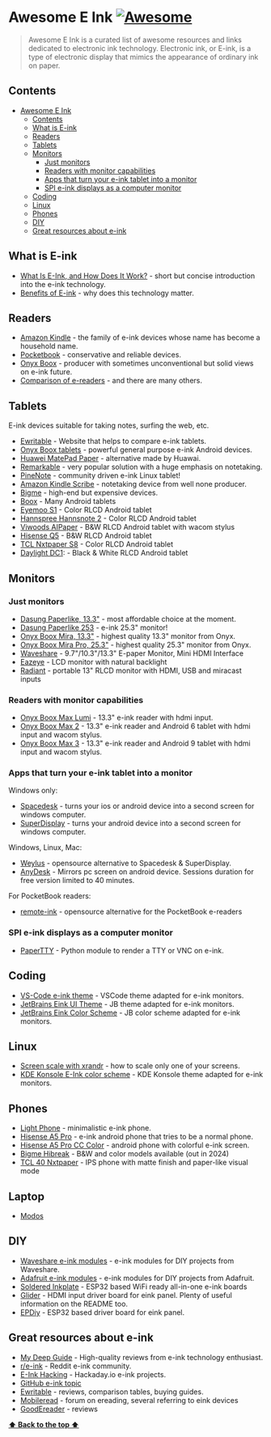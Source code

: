 # Awesome E Ink [![Awesome](https://awesome.re/badge.svg)](https://awesome.re)
> Awesome E Ink is a curated list of awesome resources and links dedicated to electronic ink technology. Electronic ink, or E-ink, is a type of electronic display that mimics the appearance of ordinary ink on paper.

## Contents
- [Awesome E Ink ](#awesome-e-ink-)
  - [Contents](#contents)
  - [What is E-ink](#what-is-e-ink)
  - [Readers](#readers)
  - [Tablets](#tablets)
  - [Monitors](#monitors)
    - [Just monitors](#just-monitors)
    - [Readers with monitor capabilities](#readers-with-monitor-capabilities)
    - [Apps that turn your e-ink tablet into a monitor](#apps-that-turn-your-e-ink-tablet-into-a-monitor)
    - [SPI e-ink displays as a computer monitor](#spi-e-ink-displays-as-a-computer-monitor)
  - [Coding](#coding)
  - [Linux](#linux)
  - [Phones](#phones)
  - [DIY](#diy)
  - [Great resources about e-ink](#great-resources-about-e-ink)

## What is E-ink
- [What Is E-Ink, and How Does It Work?](https://www.howtogeek.com/752328/what-is-e-ink/) - short but concise introduction into the e-ink technology.
- [Benefits of E-ink](https://www.makeuseof.com/health-wellness-benefits-e-ink-devices/) - why does this technology matter.

## Readers
- [Amazon Kindle](https://www.amazon.com/b/?node=6669702011) - the family of e-ink devices whose name has become a household name.
- [Pocketbook](https://www.pocketbook-int.com/en/) - conservative and reliable devices.
- [Onyx Boox](https://onyxboox.com/) - producer with sometimes unconventional but solid views on e-ink future. 
- [Comparison of e-readers](https://en.wikipedia.org/wiki/Comparison_of_e-readers) - and there are many others.

## Tablets 
E-ink devices suitable for taking notes, surfing the web, etc.
- [Ewritable](https://ewritable.com/comparison/) - Website that helps to compare e-ink tablets.
- [Onyx Boox tablets](https://shop.boox.com/collections/e-ink-tablet) - powerful general purpose e-ink Android devices.
- [Huawei MatePad Paper](https://consumer.huawei.com/en/tablets/matepad-paper/) - alternative made by Huawai.
- [Remarkable](https://remarkable.com/) - very popular solution with a huge emphasis on notetaking.
- [PineNote](https://www.pine64.org/pinenote/) - community driven e-ink Linux tablet!
- [Amazon Kindle Scribe](https://www.amazon.com/Introducing-Kindle-Scribe-the-first-Kindle-for-reading-and-writing/dp/B09BS26B8B) - notetaking device from well none producer.
- [Bigme](https://bigmestore.com/) - high-end but expensive devices.
- [Boox](https://www.boox.com/) - Many Android tablets
- [Eyemoo S1](https://eyemootech.com/) - Color RLCD Android tablet
- [Hannspree Hannsnote 2](https://www.hannspree.com/hannsnote2) - Color RLCD Android tablet
- [Viwoods AIPaper](https://viwoods.com/) - B&W RLCD Android tablet with wacom stylus
- [Hisense Q5](https://goodereader.com/blog/reviews/hisense-q5-rlcd-hands-on-review) - B&W RLCD Android tablet
- [TCL Nxtpaper S8](https://www.youtube.com/watch?app=desktop&v=JtLRVF1YHJU) - Color RLCD Android tablet
- [Daylight DC1](https://daylightcomputer.com/): - Black & White RLCD Android tablet

## Monitors
### Just monitors
- [Dasung Paperlike, 13.3"](https://dasung-tech.myshopify.com/products/dasung-e-ink-paperlike-hd-front-light-and-touch-13-3-monitor?variant=41199792488632) - most affordable choice at the moment.
- [Dasung Paperlike 253](https://dasung-tech.myshopify.com/products/dasung-25-3-e-ink-monitor-paperlike-253?variant=41301276721336) - e-ink 25.3" monitor! 
- [Onyx Boox Mira, 13.3"](https://onyx-boox.ru/boox_mira) - highest quality 13.3" monitor from Onyx.
- [Onyx Boox Mira Pro, 25.3"](https://onyx-boox.ru/boox_mirapro) - highest quality 25.3" monitor from Onyx.
- [Waveshare](https://www.waveshare.com/eink-disp.htm) - 9.7"/10.3"/13.3" E-paper Monitor, Mini HDMI Interface
- [Eazeye](https://eazeye.com/products/eazeye) - LCD monitor with natural backlight
- [Radiant](https://eazeye.com/pages/radiant) - portable 13" RLCD monitor with HDMI, USB and miracast inputs

### Readers with monitor capabilities
- [Onyx Boox Max Lumi](https://shop.boox.com/products/maxlumi) - 13.3" e-ink reader with hdmi input.
- [Onyx Boox Max 2](https://onyxboox.com/boox_max2) - 13.3" e-ink reader and Android 6 tablet with hdmi input and wacom stylus.
- [Onyx Boox Max 3](https://onyxboox.com/boox_max3) - 13.3" e-ink reader and Android 9 tablet with hdmi input and wacom stylus.

### Apps that turn your e-ink tablet into a monitor
Windows only:
- [Spacedesk](https://www.spacedesk.net/) - turns your ios or android device into a second screen for windows computer.
- [SuperDisplay](https://superdisplay.app/) - turns your android device into a second screen for windows computer.

Windows, Linux, Mac:
- [Weylus](https://github.com/H-M-H/Weylus) - opensource alternative to Spacedesk & SuperDisplay.
- [AnyDesk](https://anydesk.com/en) - Mirrors pc screen on android device. Sessions duration for free version limited to 40 minutes.

For PocketBook readers:
- [remote-ink](https://github.com/borzunov/remote-ink) - opensource alternative for the PocketBook e-readers

### SPI e-ink displays as a computer monitor
- [PaperTTY](https://github.com/joukos/PaperTTY) - Python module to render a TTY or VNC on e-ink.

## Coding
- [VS-Code e-ink theme](https://marketplace.visualstudio.com/items?itemName=mufanza.e-ink-theme) - VSCode theme adapted for e-ink monitors.
- [JetBrains Eink UI Theme](https://plugins.jetbrains.com/plugin/19687-e-ink-ui-theme) - JB theme adapted for e-ink monitors.
- [JetBrains Eink Color Scheme](https://plugins.jetbrains.com/plugin/17106-e-ink-color-scheme) - JB color scheme adapted for e-ink monitors.

## Linux
- [Screen scale with xrandr](https://blog.summercat.com/configuring-mixed-dpi-monitors-with-xrandr.html) - how to scale only one of your screens.
- [KDE Konsole E-Ink color scheme](https://github.com/asapelkin/konsole-e-ink) - KDE Konsole theme adapted for e-ink monitors.

## Phones
- [Light Phone](https://www.thelightphone.com/) - minimalistic e-ink phone.
- [Hisense A5 Pro](https://goodereaderstore.com/products/hisense-a5-pro-64gb-e-ink-smartphone) - e-ink android phone that tries to be a normal phone.
- [Hisense A5 Pro CC Color](https://goodereaderstore.com/products/hisense-a5-pro-cc-color-e-ink-smartphone) - android phone with colorful e-ink screen.
- [Bigme Hibreak](https://goodereader.com/blog/reviews/hands-on-review-of-the-bigme-hibreak-color-e-ink-smartphone) - B&W and color models available (out in 2024)
- [TCL 40 Nxtpaper](https://www.tcl.com/global/en/mobile/tcl-40-nxtpaper) - IPS phone with matte finish and paper-like visual mode

## Laptop
- [Modos](https://www.crowdsupply.com/modos-tech/modos-paper-monitor)

## DIY
- [Waveshare e-ink modules](https://www.waveshare.com/product/displays/e-paper.htm) - e-ink modules for DIY projects from Waveshare.
- [Adafruit e-ink modules](https://www.adafruit.com/category/150) - e-ink modules for DIY projects from Adafruit.
- [Soldered Inkplate](https://soldered.com/categories/inkplate/) - ESP32 based WiFi ready all-in-one e-ink boards
- [Glider](https://gitlab.com/zephray/glider) - HDMI input driver board for eink panel. Plenty of useful information on the README too.
- [EPDiy](https://github.com/vroland/epdiy) - ESP32 based driver board for eink panel.

## Great resources about e-ink
- [My Deep Guide](https://www.youtube.com/@MyDeepGuide) - High-quality reviews from e-ink technology enthusiast.
- [r/e-ink](https://www.reddit.com/r/e-ink/) - Reddit e-ink community.
- [E-Ink Hacking](https://hackaday.io/projects?tag=e-ink) - Hackaday.io e-ink projects.
- [GitHub e-ink topic](https://github.com/topics/e-ink)
- [Ewritable](https://ewritable.com/) - reviews, comparison tables, buying guides.
- [Mobileread](https://www.mobileread.com/) - forum on ereading, several referring to eink devices
- [GoodEreader](https://goodereader.com/) - reviews

**[⬆️ Back to the top ⬆️](#contents)**
